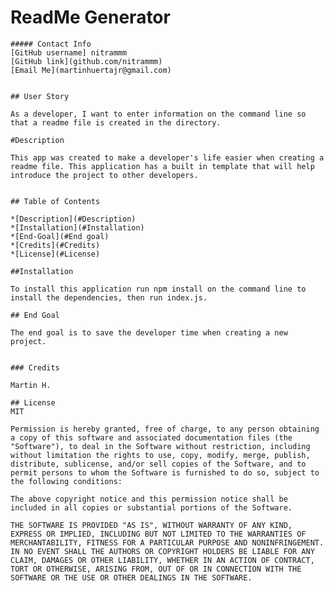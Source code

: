 # ReadMe Generator
    ##### Contact Info
    [GitHub username] nitrammm 
    [GitHub link](github.com/nitrammm)
    [Email Me](martinhuertajr@gmail.com) 

        
    ## User Story

    As a developer, I want to enter information on the command line so that a readme file is created in the directory.

    #Description

    This app was created to make a developer's life easier when creating a readme file. This application has a built in template that will help introduce the project to other developers.
    

    ## Table of Contents

    *[Description](#Description)
    *[Installation](#Installation)
    *[End-Goal](#End goal)
    *[Credits](#Credits)
    *[License](#License)

    ##Installation

    To install this application run npm install on the command line to install the dependencies, then run index.js.

    ## End Goal

    The end goal is to save the developer time when creating a new project.


    ### Credits

    Martin H.

    ## License
    MIT

    Permission is hereby granted, free of charge, to any person obtaining a copy of this software and associated documentation files (the "Software"), to deal in the Software without restriction, including without limitation the rights to use, copy, modify, merge, publish, distribute, sublicense, and/or sell copies of the Software, and to permit persons to whom the Software is furnished to do so, subject to the following conditions:
    
    The above copyright notice and this permission notice shall be included in all copies or substantial portions of the Software.
    
    THE SOFTWARE IS PROVIDED "AS IS", WITHOUT WARRANTY OF ANY KIND, EXPRESS OR IMPLIED, INCLUDING BUT NOT LIMITED TO THE WARRANTIES OF MERCHANTABILITY, FITNESS FOR A PARTICULAR PURPOSE AND NONINFRINGEMENT. IN NO EVENT SHALL THE AUTHORS OR COPYRIGHT HOLDERS BE LIABLE FOR ANY CLAIM, DAMAGES OR OTHER LIABILITY, WHETHER IN AN ACTION OF CONTRACT, TORT OR OTHERWISE, ARISING FROM, OUT OF OR IN CONNECTION WITH THE SOFTWARE OR THE USE OR OTHER DEALINGS IN THE SOFTWARE.
